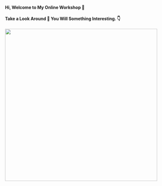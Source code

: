 #### Hi, Welcome to My Online Workshop 🙏
#### Take a Look Around 🧐 You Will Something Interesting. 👇

<img src="https://i.kym-cdn.com/entries/icons/original/000/032/379/Screen_Shot_2020-01-09_at_2.22.56_PM.png" width="500px">
